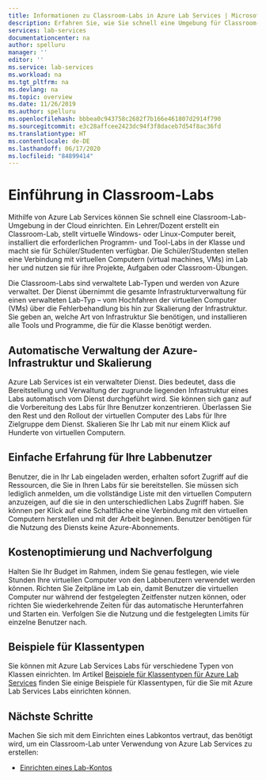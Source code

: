 ```yaml
---
title: Informationen zu Classroom-Labs in Azure Lab Services | Microsoft-Dokumentation
description: Erfahren Sie, wie Sie schnell eine Umgebung für Classroom-Labs in der Cloud einrichten. Konfigurieren Sie ein Lab mit einer Vorlagen-VM mit der für die Klasse erforderlichen Software, und erstellen Sie eine Kopie der VM, die für jeden Kursteilnehmer verfügbar ist.
services: lab-services
documentationcenter: na
author: spelluru
manager: ''
editor: ''
ms.service: lab-services
ms.workload: na
ms.tgt_pltfrm: na
ms.devlang: na
ms.topic: overview
ms.date: 11/26/2019
ms.author: spelluru
ms.openlocfilehash: bbbea0c943758c2682f7b166e461807d2914f790
ms.sourcegitcommit: e3c28affcee2423dc94f3f8daceb7d54f8ac36fd
ms.translationtype: HT
ms.contentlocale: de-DE
ms.lasthandoff: 06/17/2020
ms.locfileid: "84899414"
---
```

# <a name="introduction-to-classroom-labs"></a>Einführung in Classroom-Labs
Mithilfe von Azure Lab Services können Sie schnell eine Classroom-Lab-Umgebung in der Cloud einrichten. Ein Lehrer/Dozent erstellt ein Classroom-Lab, stellt virtuelle Windows- oder Linux-Computer bereit, installiert die erforderlichen Programm- und Tool-Labs in der Klasse und macht sie für Schüler/Studenten verfügbar. Die Schüler/Studenten stellen eine Verbindung mit virtuellen Computern (virtual machines, VMs) im Lab her und nutzen sie für ihre Projekte, Aufgaben oder Classroom-Übungen. 

Die Classroom-Labs sind verwaltete Lab-Typen und werden von Azure verwaltet. Der Dienst übernimmt die gesamte Infrastrukturverwaltung für einen verwalteten Lab-Typ – vom Hochfahren der virtuellen Computer (VMs) über die Fehlerbehandlung bis hin zur Skalierung der Infrastruktur. Sie geben an, welche Art von Infrastruktur Sie benötigen, und installieren alle Tools und Programme, die für die Klasse benötigt werden. 

## <a name="automatic-management-of-azure-infrastructure-and-scale"></a>Automatische Verwaltung der Azure-Infrastruktur und Skalierung 
Azure Lab Services ist ein verwalteter Dienst. Dies bedeutet, dass die Bereitstellung und Verwaltung der zugrunde liegenden Infrastruktur eines Labs automatisch vom Dienst durchgeführt wird. Sie können sich ganz auf die Vorbereitung des Labs für Ihre Benutzer konzentrieren. Überlassen Sie den Rest und den Rollout der virtuellen Computer des Labs für Ihre Zielgruppe dem Dienst. Skalieren Sie Ihr Lab mit nur einem Klick auf Hunderte von virtuellen Computern.

## <a name="simple-experience-for-your-lab-users"></a>Einfache Erfahrung für Ihre Labbenutzer 
Benutzer, die in Ihr Lab eingeladen werden, erhalten sofort Zugriff auf die Ressourcen, die Sie in Ihren Labs für sie bereitstellen. Sie müssen sich lediglich anmelden, um die vollständige Liste mit den virtuellen Computern anzuzeigen, auf die sie in den unterschiedlichen Labs Zugriff haben. Sie können per Klick auf eine Schaltfläche eine Verbindung mit den virtuellen Computern herstellen und mit der Arbeit beginnen. Benutzer benötigen für die Nutzung des Diensts keine Azure-Abonnements. 

## <a name="cost-optimization-and-tracking"></a>Kostenoptimierung und Nachverfolgung  
Halten Sie Ihr Budget im Rahmen, indem Sie genau festlegen, wie viele Stunden Ihre virtuellen Computer von den Labbenutzern verwendet werden können. Richten Sie Zeitpläne im Lab ein, damit Benutzer die virtuellen Computer nur während der festgelegten Zeitfenster nutzen können, oder richten Sie wiederkehrende Zeiten für das automatische Herunterfahren und Starten ein. Verfolgen Sie die Nutzung und die festgelegten Limits für einzelne Benutzer nach.

## <a name="example-class-types"></a>Beispiele für Klassentypen
Sie können mit Azure Lab Services Labs für verschiedene Typen von Klassen einrichten. Im Artikel [Beispiele für Klassentypen für Azure Lab Services](class-types.md) finden Sie einige Beispiele für Klassentypen, für die Sie mit Azure Lab Services Labs einrichten können. 

## <a name="next-steps"></a>Nächste Schritte
Machen Sie sich mit dem Einrichten eines Labkontos vertraut, das benötigt wird, um ein Classroom-Lab unter Verwendung von Azure Lab Services zu erstellen:

- [Einrichten eines Lab-Kontos](tutorial-setup-lab-account.md)
